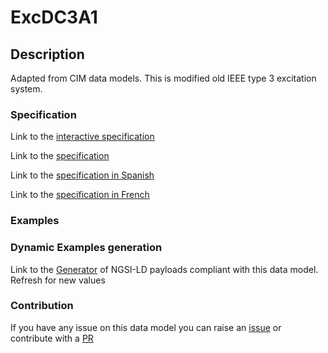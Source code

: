 # ExcDC3A1

## Description 

Adapted from CIM data models. This is modified old IEEE type 3 excitation system.
### Specification

Link to the [interactive specification](https://swagger.lab.fiware.org/?url=https://smart-data-models.github.io/dataModel.EnergyCIM/ExcDC3A1/swagger.yaml)

Link to the [specification](https://smart-data-models.github.io/dataModel.EnergyCIM/ExcDC3A1/doc/spec.md)

Link to the [specification in Spanish](https://smart-data-models.github.io/dataModel.EnergyCIM/ExcDC3A1/doc/spec_ES.md)

Link to the [specification in French](https://smart-data-models.github.io/dataModel.EnergyCIM/ExcDC3A1/doc/spec_FR.md)
### Examples
### Dynamic Examples generation

Link to the [Generator](https://smartdatamodels.org/extra/ngsi-ld_generator_v0.91.php?schemaUrl=https://raw.githubusercontent.com/smart-data-models/dataModel.EnergyCIM/master/ExcDC3A1/schema.json&email=info@smartdatamodels.org) of NGSI-LD payloads compliant with this data model. Refresh for new values
### Contribution

 If you have any issue on this data model you can raise an [issue](https://github.com/smart-data-models/dataModel.EnergyCIM/issues)  or contribute with a [PR](https://github.com/smart-data-models/dataModel.EnergyCIM/pulls)